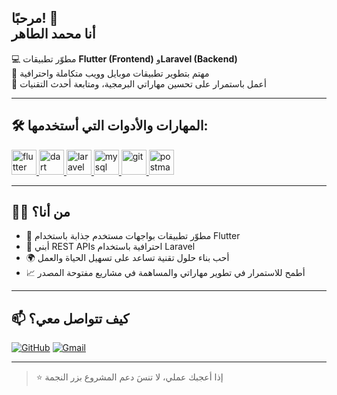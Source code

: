 <h2 align="left">
  مرحبًا! 👋<br>
  أنا <strong>محمد الطاهر</strong>
</h2>

<p align="left">
  💻 مطوّر تطبيقات <strong>Flutter (Frontend)</strong> و<strong>Laravel (Backend)</strong><br>
  🧠 مهتم بتطوير تطبيقات موبايل وويب متكاملة واحترافية<br>
  🚀 أعمل باستمرار على تحسين مهاراتي البرمجية، ومتابعة أحدث التقنيات<br>
</p>

---

## 🛠️ المهارات والأدوات التي أستخدمها:

<p align="left">
  <a href="https://flutter.dev" target="_blank">
    <img src="https://www.vectorlogo.zone/logos/flutterio/flutterio-icon.svg" alt="flutter" width="40" height="40"/>
  </a>
  <a href="https://dart.dev" target="_blank">
    <img src="https://www.vectorlogo.zone/logos/dartlang/dartlang-icon.svg" alt="dart" width="40" height="40"/>
  </a>
  <a href="https://laravel.com" target="_blank">
    <img src="https://www.vectorlogo.zone/logos/laravel/laravel-icon.svg" alt="laravel" width="40" height="40"/>
  </a>
  <a href="https://www.mysql.com/" target="_blank">
    <img src="https://www.vectorlogo.zone/logos/mysql/mysql-icon.svg" alt="mysql" width="40" height="40"/>
  </a>
  <a href="https://git-scm.com/" target="_blank">
    <img src="https://www.vectorlogo.zone/logos/git-scm/git-scm-icon.svg" alt="git" width="40" height="40"/>
  </a>
  <a href="https://www.postman.com/" target="_blank">
    <img src="https://www.vectorlogo.zone/logos/getpostman/getpostman-icon.svg" alt="postman" width="40" height="40"/>
  </a>
</p>

---

## 👨‍💻 من أنا؟

- 🔭 مطوّر تطبيقات بواجهات مستخدم جذابة باستخدام Flutter
- 🧩 أبني REST APIs احترافية باستخدام Laravel
- 🌍 أحب بناء حلول تقنية تساعد على تسهيل الحياة والعمل
- 📈 أطمح للاستمرار في تطوير مهاراتي والمساهمة في مشاريع مفتوحة المصدر

---

## 📫 كيف تتواصل معي؟

[![GitHub](https://img.shields.io/badge/-mohammedaltaher712-black?style=flat-square&logo=github&logoColor=white)](https://github.com/mohammedaltaher712)
[![Gmail](https://img.shields.io/badge/-mohammedaltaher712@gmail.com-D14836?style=flat-square&logo=gmail&logoColor=white)](mailto:mohammedaltaher712@gmail.com)

---

> ⭐ إذا أعجبك عملي، لا تنسَ دعم المشروع بزر النجمة
